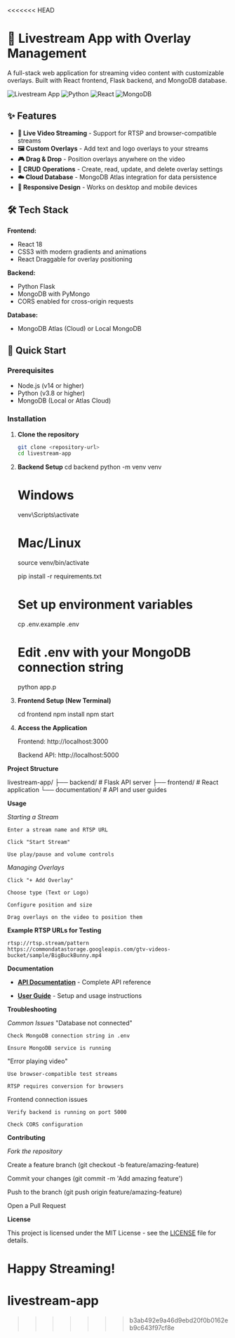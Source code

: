 <<<<<<< HEAD
# 🎥 Livestream App with Overlay Management

A full-stack web application for streaming video content with customizable overlays. Built with React frontend, Flask backend, and MongoDB database.

![Livestream App](https://img.shields.io/badge/Full--Stack-Livestream-blue)
![Python](https://img.shields.io/badge/Python-Flask-green)
![React](https://img.shields.io/badge/React-18.2-blue)
![MongoDB](https://img.shields.io/badge/MongoDB-Atlas-green)

## ✨ Features

- **🎥 Live Video Streaming** - Support for RTSP and browser-compatible streams
- **🖼️ Custom Overlays** - Add text and logo overlays to your streams
- **🎮 Drag & Drop** - Position overlays anywhere on the video
- **💾 CRUD Operations** - Create, read, update, and delete overlay settings
- **☁️ Cloud Database** - MongoDB Atlas integration for data persistence
- **📱 Responsive Design** - Works on desktop and mobile devices

## 🛠️ Tech Stack

**Frontend:**
- React 18
- CSS3 with modern gradients and animations
- React Draggable for overlay positioning

**Backend:**
- Python Flask
- MongoDB with PyMongo
- CORS enabled for cross-origin requests

**Database:**
- MongoDB Atlas (Cloud) or Local MongoDB

## 🚀 Quick Start

### Prerequisites
- Node.js (v14 or higher)
- Python (v3.8 or higher)
- MongoDB (Local or Atlas Cloud)

### Installation

1. **Clone the repository**
   ```bash
   git clone <repository-url>
   cd livestream-app

2. **Backend Setup**
    cd backend
    python -m venv venv

    # Windows
    venv\Scripts\activate
    # Mac/Linux
    source venv/bin/activate

    pip install -r requirements.txt

    # Set up environment variables
    cp .env.example .env
    # Edit .env with your MongoDB connection string

    python app.p

3. **Frontend Setup (New Terminal)**

    cd frontend
    npm install
    npm start

4. **Access the Application**

    Frontend: http://localhost:3000

    Backend API: http://localhost:5000

**Project Structure**


livestream-app/
├── backend/          # Flask API server
├── frontend/         # React application
└── documentation/    # API and user guides


**Usage**

  *Starting a Stream*

    Enter a stream name and RTSP URL

    Click "Start Stream"

    Use play/pause and volume controls

  *Managing Overlays*

    Click "+ Add Overlay"

    Choose type (Text or Logo)

    Configure position and size

    Drag overlays on the video to position them

**Example RTSP URLs for Testing**

    rtsp://rtsp.stream/pattern
    https://commondatastorage.googleapis.com/gtv-videos-bucket/sample/BigBuckBunny.mp4

**Documentation**

- [**API Documentation**](./documentation/API_DOCUMENTATION.md) - Complete API reference

- [**User Guide**](./documentation/USER_DOCUMENTATION.md) - Setup and usage instructions

**Troubleshooting**

  *Common Issues*
  "Database not connected"

    Check MongoDB connection string in .env

    Ensure MongoDB service is running

  "Error playing video"

    Use browser-compatible test streams

    RTSP requires conversion for browsers

  Frontend connection issues

    Verify backend is running on port 5000

    Check CORS configuration

**Contributing**

*Fork the repository*

  Create a feature branch (git checkout -b feature/amazing-feature)

  Commit your changes (git commit -m 'Add amazing feature')

  Push to the branch (git push origin feature/amazing-feature)

  Open a Pull Request

**License**

  This project is licensed under the MIT License - see the [LICENSE](LICENSE) file for details.

Happy Streaming! 
=======
# livestream-app
>>>>>>> b3ab492e9a46d9ebd20f0b0162eb9c643f97cf8e
